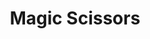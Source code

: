 ---
title: "Magic Scissors"
url: /guildford/magic-scissors-guildford-park-road/
shop: hairdresser
---